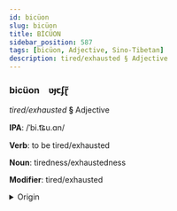 ```yaml
---
id: bicüon
slug: bicüon
title: BİCÜON
sidebar_position: 587
tags: [bicüon, Adjective, Sino-Tibetan]
description: tired/exhausted § Adjective
---
```


### bicüon&emsp;<span kind="abugida">ʋɟꞇʄɽ̃</span>

*tired/exhausted* **§** Adjective

**IPA**: /ˈbi.t͡ɕu.ɑn/

**Verb**: to be tired/exhausted

**Noun**: tiredness/exhaustedness

**Modifier**: tired/exhausted

<details>
    <summary>Origin</summary>
    Mandarin 疲倦 píjuàn [pʰí.tɕwàn]<br/>
    <em>Sino-Tibetan Language Family</em>
</details>
